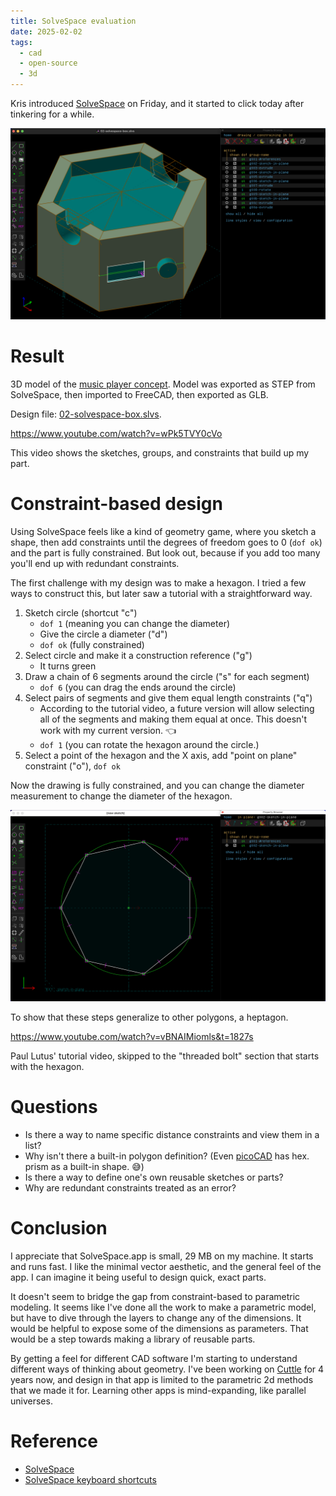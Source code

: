 ```yaml
---
title: SolveSpace evaluation
date: 2025-02-02
tags:
  - cad
  - open-source
  - 3d
---
```


Kris introduced [SolveSpace](https://solvespace.com/) on Friday, and it started to click today after tinkering for a while.

![SolveSpace interface, modeling a green hexagon box, inset top, and slots for fingers to pick up the music token.](02-solvespace-box.png)

# Result

<script type="module" src="/js/model-viewer.min.js"></script>
<model-viewer src="02-solvespace-box.glb" ar ar-modes="webxr scene-viewer quick-look" camera-controls tone-mapping="neutral" poster="02-solvespace-box.glb-poster.webp" shadow-intensity="1">
</model-viewer>

3D model of the [music player concept](02-cad-comparison.md#sketch). Model was exported as STEP from SolveSpace, then imported to FreeCAD, then exported as GLB.

Design file: [02-solvespace-box.slvs](02-solvespace-box.slvs).

https://www.youtube.com/watch?v=wPk5TVY0cVo

This video shows the sketches, groups, and constraints that build up my part.

# Constraint-based design

Using SolveSpace feels like a kind of geometry game, where you sketch a shape, then add constraints until the degrees of freedom goes to 0 (`dof ok`) and the part is fully constrained. But look out, because if you add too many you'll end up with redundant constraints.

The first challenge with my design was to make a hexagon. I tried a few ways to construct this, but later saw a tutorial with a straightforward way.

1. Sketch circle (shortcut "c")
    * `dof 1` (meaning you can change the diameter)
    * Give the circle a diameter ("d")
    * `dof ok` (fully constrained)
2. Select circle and make it a construction reference ("g")
    * It turns green
3. Draw a chain of 6 segments around the circle ("s" for each segment)
    * `dof 6` (you can drag the ends around the circle)
4. Select pairs of segments and give them equal length constraints ("q")
    * According to the tutorial video, a future version will allow selecting all of the segments and making them equal at once. This doesn't work with my current version. 👈
    * `dof 1` (you can rotate the hexagon around the circle.)
5. Select a point of the hexagon and the X axis, add "point on plane" constraint ("o"), `dof ok`

Now the drawing is fully constrained, and you can change the diameter measurement to change the diameter of the hexagon.

![Seven-sided polygon constructed in SolveSpace.](02-solvespace-heptagon.png)

To show that these steps generalize to other polygons, a heptagon.

https://www.youtube.com/watch?v=vBNAIMiomls&t=1827s

Paul Lutus' tutorial video, skipped to the "threaded bolt" section that starts with the hexagon.

# Questions

* Is there a way to name specific distance constraints and view them in a list?
* Why isn't there a built-in polygon definition? (Even [picoCAD](02-picocad.md) has hex. prism as a built-in shape. 😅)
* Is there a way to define one's own reusable sketches or parts?
* Why are redundant constraints treated as an error?

# Conclusion

I appreciate that SolveSpace.app is small, 29 MB on my machine. It starts and runs fast. I like the minimal vector aesthetic, and the general feel of the app. I can imagine it being useful to design quick, exact parts.

It doesn't seem to bridge the gap from constraint-based to parametric modeling. It seems like I've done all the work to make a parametric model, but have to dive through the layers to change any of the dimensions. It would be helpful to expose some of the dimensions as parameters. That would be a step towards making a library of reusable parts.

By getting a feel for different CAD software I'm starting to understand different ways of thinking about geometry. I've been working on [Cuttle](https://cuttle.xyz) for 4 years now, and design in that app is limited to the parametric 2d methods that we made it for. Learning other apps is mind-expanding, like parallel universes.

# Reference

* [SolveSpace](https://solvespace.com/)
* [SolveSpace keyboard shortcuts](https://defkey.com/es/solvespace-3-1-shortcuts)
